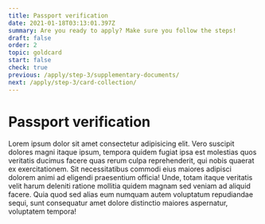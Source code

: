 ```yaml
---
title: Passport verification
date: 2021-01-18T03:13:01.397Z
summary: Are you ready to apply? Make sure you follow the steps!
draft: false
order: 2
topic: goldcard
start: false
check: true
previous: /apply/step-3/supplementary-documents/
next: /apply/step-3/card-collection/
---
```


# Passport verification

Lorem ipsum dolor sit amet consectetur adipisicing elit. Vero suscipit dolores magni itaque ipsum, tempora quidem fugiat ipsa est molestias quos veritatis ducimus facere quas rerum culpa reprehenderit, qui nobis quaerat ex exercitationem. Sit necessitatibus commodi eius maiores adipisci dolorem animi ad eligendi praesentium officia! Unde, totam itaque veritatis velit harum deleniti ratione mollitia quidem magnam sed veniam ad aliquid facere. Quia quod sed alias eum numquam autem voluptatum repudiandae sequi, sunt consequatur amet dolore distinctio maiores aspernatur, voluptatem tempora!
